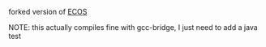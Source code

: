 forked version of [ECOS](https://github.com/embotech/ecos)

NOTE: this actually compiles fine with gcc-bridge, I just need to add a java test

